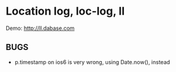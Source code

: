 # Location log, loc-log, ll

Demo: http://ll.dabase.com

## BUGS

* p.timestamp on ios6 is very wrong, using Date.now(), instead
